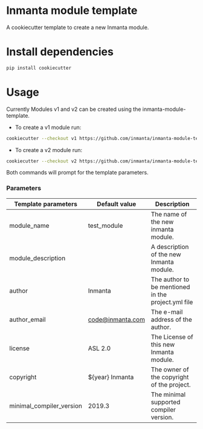 # Inmanta module template

A cookiecutter template to create a new Inmanta module.

# Install dependencies

```bash
pip install cookiecutter
```

# Usage
Currently Modules v1 and v2 can be created using the inmanta-module-template.

 - To create a v1 module run:
```bash
cookiecutter --checkout v1 https://github.com/inmanta/inmanta-module-template.git
```

 - To create a v2 module run:
```bash
cookiecutter --checkout v2 https://github.com/inmanta/inmanta-module-template.git
```

Both commands will prompt for the template parameters.

### Parameters

| Template parameters        | Default value               | Description                                                        |
|----------------------------|-----------------------------|--------------------------------------------------------------------|
| module_name                | test_module                 | The name of the new inmanta module.                                |
| module_description         |                             | A description of the new Inmanta module.                           |
| author                     | Inmanta                     | The author to be mentioned in the project.yml file                 |
| author_email               | code@inmanta.com            | The e-mail address of the author.                                  |
| license                    | ASL 2.0                     | The License of this new Inmanta module.                            |
| copyright                  | ${year} Inmanta             | The owner of the copyright of the project.                         |
| minimal_compiler_version   | 2019.3                      | The minimal supported compiler version.                            |
